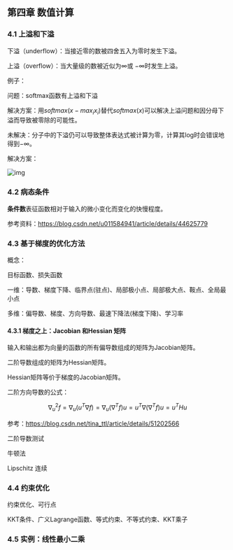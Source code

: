 ## 第四章 数值计算

### 4.1 上溢和下溢

下溢（underflow）：当接近零的数被四舍五入为零时发生下溢。

上溢（overflow）：当大量级的数被近似为$\infty$或 $-\infty$时发生上溢。

例子：

问题：softmax函数有上溢和下溢

解决方案：用$softmax(x-max_i x_i)$替代$softmax(x)$可以解决上溢问题和因分母下溢而导致被零除的可能性。

未解决：分子中的下溢仍可以导致整体表达式被计算为零，计算其log时会错误地得到$-\infty$。

解决方案：

![img](https://img-blog.csdn.net/20180329151839284)

### 4.2 病态条件

**条件数**表征函数相对于输入的微小变化而变化的快慢程度。

参考资料：https://blog.csdn.net/u011584941/article/details/44625779

### 4.3 基于梯度的优化方法

概念：

目标函数、损失函数

一维：导数、梯度下降、临界点(驻点)、局部极小点、局部极大点、鞍点、全局最小点

多维：偏导数、梯度、方向导数、最速下降法(梯度下降)、学习率

#### 4.3.1 梯度之上：Jacobian 和Hessian 矩阵

输入和输出都为向量的函数的所有偏导数组成的矩阵为Jacobian矩阵。

二阶导数组成的矩阵为Hessian矩阵。

Hessian矩阵等价于梯度的Jacobian矩阵。

二阶方向导数的公式：

$$\nabla_u^2f=\nabla_u(u^T\nabla f)=\nabla_u(\nabla^T f)u=u^T\nabla (\nabla^T f)u=u^THu$$

参考：https://blog.csdn.net/tina_ttl/article/details/51202566

二阶导数测试

牛顿法

Lipschitz 连续

### 4.4 约束优化

约束优化、可行点

KKT条件、广义Lagrange函数、等式约束、不等式约束、KKT乘子

### 4.5 实例：线性最小二乘





